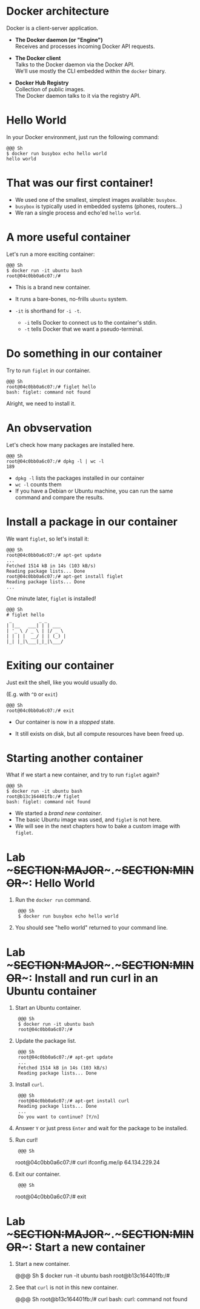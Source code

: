 <!SLIDE>
# Docker architecture

Docker is a client-server application.

* **The Docker daemon (or "Engine")**
  <br/>Receives and processes incoming Docker API requests.

* **The Docker client**
  <br/>Talks to the Docker daemon via the Docker API.
  <br/>We'll use mostly the CLI embedded within the `docker` binary.
 
* **Docker Hub Registry**
  <br/>Collection of public images.
  <br/>The Docker daemon talks to it via the registry API.
 
<!SLIDE>
# Hello World

In your Docker environment, just run the following command:

    @@@ Sh
    $ docker run busybox echo hello world
    hello world


<!SLIDE>
# That was our first container!

* We used one of the smallest, simplest images available: `busybox`.
* `busybox` is typically used in embedded systems (phones, routers...)
* We ran a single process and echo'ed `hello world`.


<!SLIDE>
# A more useful container

Let's run a more exciting container:

    @@@ Sh
    $ docker run -it ubuntu bash
    root@04c0bb0a6c07:/#

* This is a brand new container.
* It runs a bare-bones, no-frills `ubuntu` system.
* `-it` is shorthand for `-i -t`.

  * `-i` tells Docker to connect us to the container's stdin.
  * `-t` tells Docker that we want a pseudo-terminal.



<!SLIDE>
# Do something in our container

Try to run `figlet` in our container.

    @@@ Sh
    root@04c0bb0a6c07:/# figlet hello
    bash: figlet: command not found

Alright, we need to install it.

<!SLIDE>
# An obvservation

Let's check how many packages are installed here.

    @@@ Sh
    root@04c0bb0a6c07:/# dpkg -l | wc -l
    189

* `dpkg -l` lists the packages installed in our container
* `wc -l` counts them
* If you have a Debian or Ubuntu machine, you can run the same command 
  and compare the results.

<!SLIDE>
# Install a package in our container

We want `figlet`, so let's install it:

    @@@ Sh
    root@04c0bb0a6c07:/# apt-get update
    ...
    Fetched 1514 kB in 14s (103 kB/s)
    Reading package lists... Done
    root@04c0bb0a6c07:/# apt-get install figlet
    Reading package lists... Done
    ...

One minute later, `figlet` is installed!

    @@@ Sh
    # figlet hello
     _          _ _       
    | |__   ___| | | ___  
    | '_ \ / _ \ | |/ _ \ 
    | | | |  __/ | | (_) |
    |_| |_|\___|_|_|\___/ 


<!SLIDE>
# Exiting our container

Just exit the shell, like you would usually do.

(E.g. with `^D` or `exit`)

    @@@ Sh
    root@04c0bb0a6c07:/# exit

* Our container is now in a *stopped* state.

* It still exists on disk, but all compute resources have been freed up.


<!SLIDE>
# Starting another container

What if we start a new container, and try to run `figlet` again?
 
    @@@ Sh
    $ docker run -it ubuntu bash
    root@b13c164401fb:/# figlet
    bash: figlet: command not found

* We started a *brand new container*.
* The basic Ubuntu image was used, and `figlet` is not here.
* We will see in the next chapters how to bake a custom image with `figlet`.
   
<!SLIDE supplemental exercises>
# Lab ~~~SECTION:MAJOR~~~.~~~SECTION:MINOR~~~: Hello World

1. Run the ``docker run`` command.

        @@@ Sh
        $ docker run busybox echo hello world

2. You should see "hello world" returned to your command line.

<!SLIDE supplemental exercises>
# Lab ~~~SECTION:MAJOR~~~.~~~SECTION:MINOR~~~: Install and run curl in an Ubuntu container

1. Start an Ubuntu container.

        @@@ Sh
        $ docker run -it ubuntu bash
        root@04c0bb0a6c07:/#

2. Update the package list.

        @@@ Sh
        root@04c0bb0a6c07:/# apt-get update
        ...
        Fetched 1514 kB in 14s (103 kB/s)
        Reading package lists... Done

3. Install `curl`.

        @@@ Sh
        root@04c0bb0a6c07:/# apt-get install curl
        Reading package lists... Done
        ...
        Do you want to continue? [Y/n] 

4. Answer `Y` or just press `Enter` and wait for the package to be installed.

5. Run curl!

        @@@ Sh
	root@04c0bb0a6c07:/# curl ifconfig.me/ip
        64.134.229.24

6. Exit our container.

        @@@ Sh
	root@04c0bb0a6c07:/# exit


<!SLIDE supplemental exercises>
# Lab ~~~SECTION:MAJOR~~~.~~~SECTION:MINOR~~~: Start a new container

1. Start a new container.

    @@@ Sh
    $ docker run -it ubuntu bash
    root@b13c164401fb:/#

2. See that `curl` is not in this new container.

    @@@ Sh
    root@b13c164401fb:/# curl
    bash: curl: command not found
